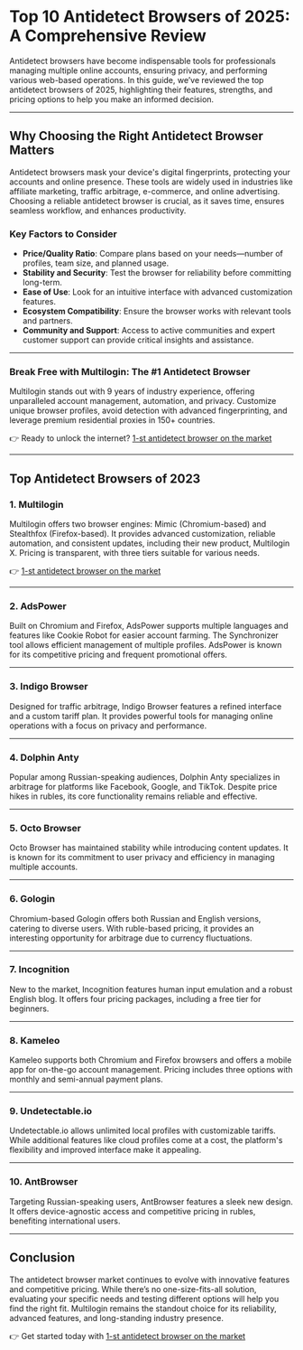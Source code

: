 # Top 10 Antidetect Browsers of 2025: A Comprehensive Review

Antidetect browsers have become indispensable tools for professionals managing multiple online accounts, ensuring privacy, and performing various web-based operations. In this guide, we’ve reviewed the top antidetect browsers of 2025, highlighting their features, strengths, and pricing options to help you make an informed decision.

---

## Why Choosing the Right Antidetect Browser Matters

Antidetect browsers mask your device's digital fingerprints, protecting your accounts and online presence. These tools are widely used in industries like affiliate marketing, traffic arbitrage, e-commerce, and online advertising. Choosing a reliable antidetect browser is crucial, as it saves time, ensures seamless workflow, and enhances productivity.

### Key Factors to Consider
- **Price/Quality Ratio**: Compare plans based on your needs—number of profiles, team size, and planned usage.
- **Stability and Security**: Test the browser for reliability before committing long-term.
- **Ease of Use**: Look for an intuitive interface with advanced customization features.
- **Ecosystem Compatibility**: Ensure the browser works with relevant tools and partners.
- **Community and Support**: Access to active communities and expert customer support can provide critical insights and assistance.

---

### Break Free with Multilogin: The #1 Antidetect Browser
Multilogin stands out with 9 years of industry experience, offering unparalleled account management, automation, and privacy. Customize unique browser profiles, avoid detection with advanced fingerprinting, and leverage premium residential proxies in 150+ countries.

👉 Ready to unlock the internet? [1-st antidetect browser on the market](https://bit.ly/multIlogin)

---

## Top Antidetect Browsers of 2023

### 1. **Multilogin**
Multilogin offers two browser engines: Mimic (Chromium-based) and Stealthfox (Firefox-based). It provides advanced customization, reliable automation, and consistent updates, including their new product, Multilogin X. Pricing is transparent, with three tiers suitable for various needs.

👉 [1-st antidetect browser on the market](https://bit.ly/multIlogin)

---

### 2. **AdsPower**
Built on Chromium and Firefox, AdsPower supports multiple languages and features like Cookie Robot for easier account farming. The Synchronizer tool allows efficient management of multiple profiles. AdsPower is known for its competitive pricing and frequent promotional offers.

---

### 3. **Indigo Browser**
Designed for traffic arbitrage, Indigo Browser features a refined interface and a custom tariff plan. It provides powerful tools for managing online operations with a focus on privacy and performance.

---

### 4. **Dolphin Anty**
Popular among Russian-speaking audiences, Dolphin Anty specializes in arbitrage for platforms like Facebook, Google, and TikTok. Despite price hikes in rubles, its core functionality remains reliable and effective.

---

### 5. **Octo Browser**
Octo Browser has maintained stability while introducing content updates. It is known for its commitment to user privacy and efficiency in managing multiple accounts.

---

### 6. **Gologin**
Chromium-based Gologin offers both Russian and English versions, catering to diverse users. With ruble-based pricing, it provides an interesting opportunity for arbitrage due to currency fluctuations.

---

### 7. **Incognition**
New to the market, Incognition features human input emulation and a robust English blog. It offers four pricing packages, including a free tier for beginners.

---

### 8. **Kameleo**
Kameleo supports both Chromium and Firefox browsers and offers a mobile app for on-the-go account management. Pricing includes three options with monthly and semi-annual payment plans.

---

### 9. **Undetectable.io**
Undetectable.io allows unlimited local profiles with customizable tariffs. While additional features like cloud profiles come at a cost, the platform's flexibility and improved interface make it appealing.

---

### 10. **AntBrowser**
Targeting Russian-speaking users, AntBrowser features a sleek new design. It offers device-agnostic access and competitive pricing in rubles, benefiting international users.

---

## Conclusion

The antidetect browser market continues to evolve with innovative features and competitive pricing. While there’s no one-size-fits-all solution, evaluating your specific needs and testing different options will help you find the right fit. Multilogin remains the standout choice for its reliability, advanced features, and long-standing industry presence.

👉 Get started today with [1-st antidetect browser on the market](https://bit.ly/multIlogin)
